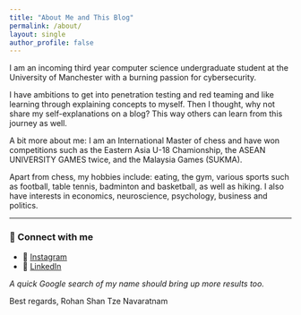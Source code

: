 ```yaml
---
title: "About Me and This Blog"
permalink: /about/
layout: single
author_profile: false
---
```


I am an incoming third year computer science undergraduate student at the University of Manchester with a burning passion for cybersecurity. 

I have ambitions to get into penetration testing and red teaming and like learning through explaining concepts to myself. Then I thought, why not share my self-explanations on a blog? This way others can learn from this journey as well.

A bit more about me: I am an International Master of chess and have won competitions such as the Eastern Asia U-18 Chamionship, the ASEAN UNIVERSITY GAMES twice, and the Malaysia Games (SUKMA). 

Apart from chess, my hobbies include: eating, the gym, various sports such as football, table tennis, badminton and basketball, as well as hiking. I also have interests in economics, neuroscience, psychology, business and politics.

---

### 🔗 Connect with me

- 📸 [Instagram](https://www.instagram.com/rohantze)
- 💼 [LinkedIn](https://www.linkedin.com/in/rohan-shan-tze-navaratnam)

*A quick Google search of my name should bring up more results too.*

Best regards,
Rohan Shan Tze Navaratnam